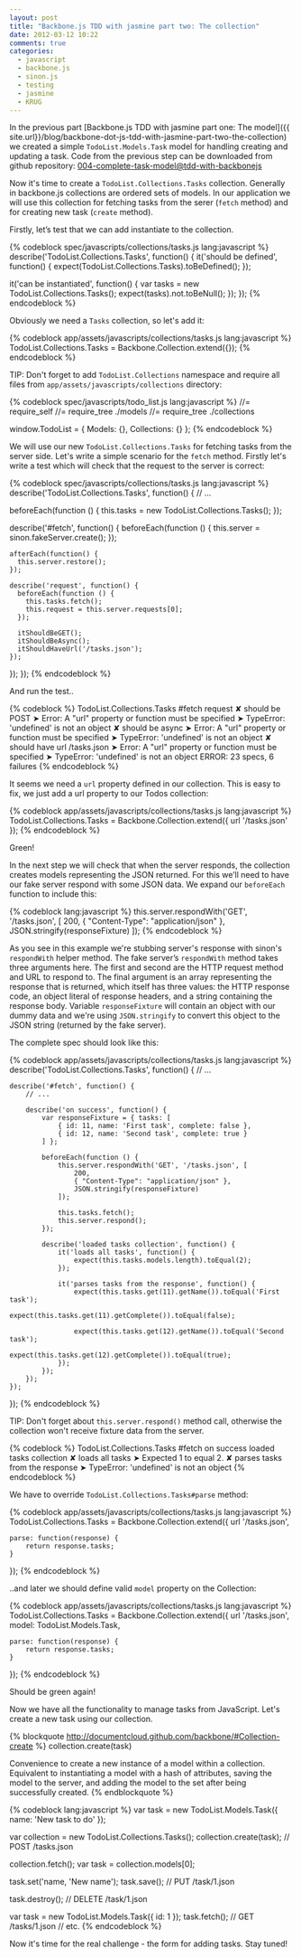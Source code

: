 ```yaml
---
layout: post
title: "Backbone.js TDD with jasmine part two: The collection"
date: 2012-03-12 10:22
comments: true
categories:
  - javascript
  - backbone.js
  - sinon.js
  - testing
  - jasmine
  - KRUG
---
```


In the previous part [Backbone.js TDD with jasmine part one: The model]({{ site.url}}/blog/backbone-dot-js-tdd-with-jasmine-part-two-the-collection) we created a simple `TodoList.Models.Task` model for handling creating and updating a task.
Code from the previous step can be downloaded from github repository: [004-complete-task-model@tdd-with-backbonejs](https://github.com/lucassus/tdd-with-backbonejs/tree/004-complete-task-model)

Now it's time to create a `TodoList.Collections.Tasks` collection. Generally in backbone.js collections are ordered sets of models. In our application we will use this collection for fetching tasks from the serer (`fetch` method) and for creating new task (`create` method).

Firstly, let’s test that we can add instantiate to the collection.

{% codeblock spec/javascripts/collections/tasks.js lang:javascript %}
describe('TodoList.Collections.Tasks', function() {
  it('should be defined', function() {
    expect(TodoList.Collections.Tasks).toBeDefined();
  });

  it('can be instantiated', function() {
    var tasks = new TodoList.Collections.Tasks();
    expect(tasks).not.toBeNull();
  });
});
{% endcodeblock %}

Obviously we need a `Tasks` collection, so let's add it:

{% codeblock app/assets/javascripts/collections/tasks.js lang:javascript %}
TodoList.Collections.Tasks = Backbone.Collection.extend({});
{% endcodeblock %}

TIP: Don't forget to add `TodoList.Collections` namespace and require all files from `app/assets/javascripts/collections` directory:

{% codeblock spec/javascripts/todo_list.js lang:javascript %}
//= require_self
//= require_tree ./models
//= require_tree ./collections

window.TodoList = {
  Models: {},
  Collections: {}
};
{% endcodeblock %}

We will use our new `TodoList.Collections.Tasks` for fetching tasks from the server side. Let's write a simple scenario for the `fetch` method.
Firstly let's write a test which will check that the request to the server is correct:

{% codeblock spec/javascripts/collections/tasks.js lang:javascript %}
describe('TodoList.Collections.Tasks', function() {
  // ...

  beforeEach(function () {
    this.tasks = new TodoList.Collections.Tasks();
  });

  describe('#fetch', function() {
    beforeEach(function () {
      this.server = sinon.fakeServer.create();
    });

    afterEach(function() {
      this.server.restore();
    });

    describe('request', function() {
      beforeEach(function () {
        this.tasks.fetch();
        this.request = this.server.requests[0];
      });

      itShouldBeGET();
      itShouldBeAsync();
      itShouldHaveUrl('/tasks.json');
    });
  });
});
{% endcodeblock %}

And run the test..

{% codeblock %}
TodoList.Collections.Tasks
  #fetch
    request
      ✘ should be POST
        ➤ Error: A "url" property or function must be specified
        ➤ TypeError: 'undefined' is not an object
      ✘ should be async
        ➤ Error: A "url" property or function must be specified
        ➤ TypeError: 'undefined' is not an object
      ✘ should have url /tasks.json
        ➤ Error: A "url" property or function must be specified
        ➤ TypeError: 'undefined' is not an object
ERROR: 23 specs, 6 failures
{% endcodeblock %}

It seems we need a `url` property defined in our collection. This is easy to fix, we just add a url property to our Todos collection:

{% codeblock app/assets/javascripts/collections/tasks.js lang:javascript %}
TodoList.Collections.Tasks = Backbone.Collection.extend({
    url '/tasks.json'
});
{% endcodeblock %}

Green!

In the next step we will check that when the server responds, the collection creates models representing the JSON returned. For this we’ll need to have our fake server respond with some JSON data. We expand our `beforeEach` function to include this:

{% codeblock lang:javascript %}
this.server.respondWith('GET', '/tasks.json', [
    200,
    { "Content-Type": "application/json" },
    JSON.stringify(responseFixture)
]);
{% endcodeblock %}

As you see in this example we're stubbing server's response with sinon's `respondWith` helper method. The fake server’s `respondWith` method takes three arguments here. The first and second are the HTTP request method and URL to respond to. The final argument is an array representing the response that is returned, which itself has three values: the HTTP response code, an object literal of response headers, and a string containing the response body.
Variable `responseFixture` will contain an object with our dummy data and we're using `JSON.stringify` to convert this object to the JSON string (returned by the fake server).

The complete spec should look like this:

{% codeblock app/assets/javascripts/collections/tasks.js lang:javascript %}
describe('TodoList.Collections.Tasks', function() {
    // ...

    describe('#fetch', function() {
        // ...

        describe('on success', function() {
            var responseFixture = { tasks: [
                { id: 11, name: 'First task', complete: false },
                { id: 12, name: 'Second task', complete: true }
            ] };

            beforeEach(function () {
                this.server.respondWith('GET', '/tasks.json', [
                    200,
                    { "Content-Type": "application/json" },
                    JSON.stringify(responseFixture)
                ]);

                this.tasks.fetch();
                this.server.respond();
            });

            describe('loaded tasks collection', function() {
                it('loads all tasks', function() {
                    expect(this.tasks.models.length).toEqual(2);
                });

                it('parses tasks from the response', function() {
                    expect(this.tasks.get(11).getName()).toEqual('First task');
                    expect(this.tasks.get(11).getComplete()).toEqual(false);

                    expect(this.tasks.get(12).getName()).toEqual('Second task');
                    expect(this.tasks.get(12).getComplete()).toEqual(true);
                });
            });
        });
    });
});
{% endcodeblock %}

TIP: Don't forget about `this.server.respond()` method call, otherwise the collection won't receive fixture data from the server.

{% codeblock %}
TodoList.Collections.Tasks
  #fetch
    on success
      loaded tasks collection
        ✘ loads all tasks
          ➤ Expected 1 to equal 2.
        ✘ parses tasks from the response
          ➤ TypeError: 'undefined' is not an object
{% endcodeblock %}

We have to override `TodoList.Collections.Tasks#parse` method:

{% codeblock app/assets/javascripts/collections/tasks.js lang:javascript %}
TodoList.Collections.Tasks = Backbone.Collection.extend({
    url '/tasks.json',

    parse: function(response) {
        return response.tasks;
    }
});
{% endcodeblock %}

..and later we should define valid `model` property on the Collection:

{% codeblock app/assets/javascripts/collections/tasks.js lang:javascript %}
TodoList.Collections.Tasks = Backbone.Collection.extend({
    url '/tasks.json',
    model: TodoList.Models.Task,

    parse: function(response) {
        return response.tasks;
    }
});
{% endcodeblock %}

Should be green again!

Now we have all the functionality to manage tasks from JavaScript. Let's create a new task using our collection.

{% blockquote http://documentcloud.github.com/backbone/#Collection-create %}
collection.create(task)

Convenience to create a new instance of a model within a collection. Equivalent to instantiating a model with a hash of attributes, saving the model to the server, and adding the model to the set after being successfully created.
{% endblockquote %}

{% codeblock lang:javascript %}
var task = new TodoList.Models.Task({ name: 'New task to do' });

var collection = new TodoList.Collections.Tasks();
collection.create(task); // POST /tasks.json

collection.fetch();
var task = collection.models[0];

task.set('name, 'New name');
task.save(); // PUT /task/1.json

task.destroy(); // DELETE /task/1.json

var task = new TodoList.Models.Task({ id: 1 });
task.fetch(); // GET /tasks/1.json
// etc.
{% endcodeblock %}

Now it's time for the real challenge - the form for adding tasks. Stay tuned!

